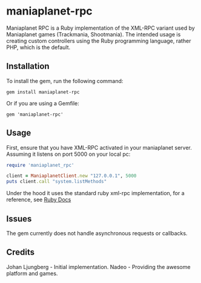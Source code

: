 maniaplanet-rpc
======

Maniaplanet RPC is a Ruby implementation of the XML-RPC variant used by Maniaplanet games (Trackmania, Shootmania).
The intended usage is creating custom controllers using the Ruby programming language, rather PHP, which is the default.

Installation
------------

To install the gem, run the following command:
```
gem install maniaplanet-rpc
```
Or if you are using a Gemfile:
```
gem 'maniaplanet-rpc'
```
Usage
-----

First, ensure that you have XML-RPC activated in your maniaplanet server. Assuming it listens on port 5000 on your local pc:
```ruby
require 'maniaplanet_rpc'

client = ManiaplanetClient.new "127.0.0.1", 5000
puts client.call "system.listMethods"
```

Under the hood it uses the standard ruby xml-rpc implementation, for a reference, see [Ruby Docs]

[Ruby Docs]: http://www.ruby-doc.org/stdlib-2.0/libdoc/xmlrpc/rdoc/XMLRPC/Client.html


Issues
------

The gem currently does not handle asynchronous requests or callbacks.

Credits
-------

Johan Ljungberg - Initial implementation.
Nadeo - Providing the awesome platform and games.